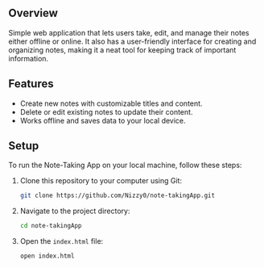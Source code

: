 ## Overview

Simple web application that lets users take, edit, and manage their notes either offline or online. It also has a user-friendly interface for creating and organizing notes, making it a neat tool for keeping track of important information.

## Features

- Create new notes with customizable titles and content.
- Delete or edit existing notes to update their content.
- Works offline and saves data to your local device.

## Setup

To run the Note-Taking App on your local machine, follow these steps:

1. Clone this repository to your computer using Git:

    ```bash
    git clone https://github.com/Nizzy0/note-takingApp.git

2. Navigate to the project directory:

    ```bash
    cd note-takingApp

3. Open the `index.html` file:

    ```bash
    open index.html
